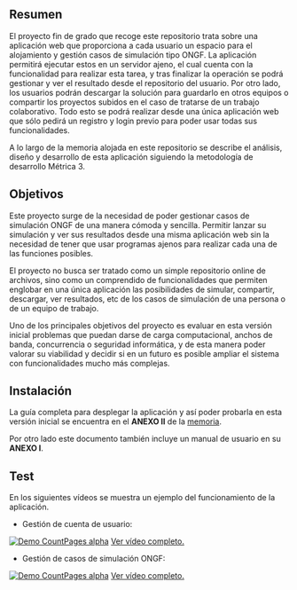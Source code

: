 ## Resumen

El proyecto fin de grado que recoge este repositorio trata sobre una aplicación web que proporciona a cada usuario un espacio para el alojamiento y gestión casos de simulación tipo ONGF. La aplicación permitirá ejecutar estos en un servidor ajeno, el cual cuenta con la funcionalidad para realizar esta tarea, y tras finalizar la operación se podrá gestionar y ver el resultado desde el repositorio del usuario. Por otro lado, los usuarios podrán descargar la solución para guardarlo en otros equipos o compartir los proyectos subidos en el caso de tratarse de un trabajo colaborativo. Todo esto se podrá realizar desde una única aplicación web que sólo pedirá un registro y login previo para poder usar todas sus funcionalidades.

A lo largo de la memoria alojada en este repositorio se describe el análisis, diseño y desarrollo de esta aplicación siguiendo la metodología de desarrollo Métrica 3.

## Objetivos

Este proyecto surge de la necesidad de poder gestionar casos de simulación ONGF de una manera cómoda y sencilla. Permitir lanzar su simulación y ver sus resultados desde una misma aplicación web sin la necesidad de tener que usar programas ajenos para realizar cada una de las funciones posibles.

El proyecto no busca ser tratado como un simple repositorio online de archivos, sino como un comprendido de funcionalidades que permiten englobar en una única aplicación las posibilidades de simular, compartir, descargar, ver resultados, etc de los casos de simulación de una persona o de un equipo de trabajo.

Uno de los principales objetivos del proyecto es evaluar en esta versión inicial problemas que puedan darse de carga computacional, anchos de banda, concurrencia o seguridad informática, y de esta manera poder valorar su viabilidad y decidir si en un futuro es posible ampliar el sistema con funcionalidades mucho más complejas.

## Instalación

La guía completa para desplegar la aplicación y así poder probarla en esta versión inicial se encuentra en el **ANEXO II** de la [memoria](https://github.com/Javi1993/TFG-2015/blob/master/TFG_JavierGarcia.pdf).

Por otro lado este documento también incluye un manual de usuario en su **ANEXO I**.

## Test

En los siguientes vídeos se muestra un ejemplo del funcionamiento de la aplicación.
* Gestión de cuenta de usuario:

[![Demo CountPages alpha](https://j.gifs.com/DklzAY.gif)](https://youtu.be/devupYAdpoM)
[Ver vídeo completo.](https://youtu.be/devupYAdpoM)

* Gestión de casos de simulación ONGF:

[![Demo CountPages alpha](https://j.gifs.com/mZgAPA.gif)](https://youtu.be/ISU7G_0BThI)
[Ver vídeo completo.](https://youtu.be/ISU7G_0BThI)
